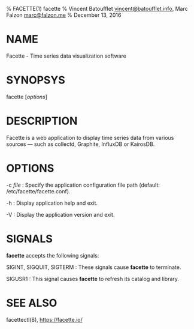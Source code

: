 % FACETTE(1) facette
% Vincent Batoufflet <vincent@batoufflet.info>, Marc Falzon <marc@falzon.me>
% December 13, 2016

# NAME

Facette - Time series data visualization software

# SYNOPSYS

facette [*options*]

# DESCRIPTION

Facette is a web application to display time series data from various sources — such as collectd, Graphite, InfluxDB
or KairosDB.

# OPTIONS

-c *file*
:   Specify the application configuration file path (default: /etc/facette/facette.conf).

-h
:   Display application help and exit.

-V
:   Display the application version and exit.

# SIGNALS

**facette** accepts the following signals:

SIGINT, SIGQUIT, SIGTERM
:   These signals cause **facette** to terminate.

SIGUSR1
:   This signal causes **facette** to refresh its catalog and library.

# SEE ALSO

facettectl(8),
<https://facette.io/>
